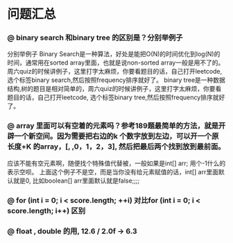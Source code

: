 # 问题汇总

### @ binary search 和binary tree 的区别是？分别举例子

分别举例子 Binary Search是一种算法，好处是能把O(N)的时间优化到log(N)的时间，通常用在sorted array里面，也就是说non-sorted array一般是用不了的。周六quiz的时候讲例子，这里打字太麻烦，你要看题目的话，自己打开leetcode, 选个标签binary search,然后按照frequency排序就好了。 binary tree是一种数据结构,树的题目是相对简单的，周六quiz的时候讲例子，这里打字太麻烦，你要看题目的话，自己打开leetcode, 选个标签binary tree,然后按照frequency排序就好了。



### @ array 里面可以有空着的元素吗？参考189题最简单的方法，就是开辟一个新空间。因为需要把右边的k 个数字放到左边，可以开一个原长度+K 的array，[, ,0，1，2，3], 然后把最后两个找到放到最前面。

应该不能有空元素啊，随便找个特殊值代替被，一般如果是int[] arr; 用个-1什么的表示空呗。 上面这个例子不是空，而是当你没有给元素赋值的话，int[] arr里面默认就是0, 比如boolean[] arr里面默认就是false;;;;

### @ for (int i = 0; i < score.length; ++i)  对比for (int i = 0; i < score.length; i++) 区别

### @ float , double 的用, 12.6 / 2.0f -> 6.3

